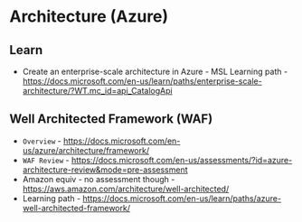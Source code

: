 # Architecture (Azure)

## Learn

* Create an enterprise-scale architecture in Azure - MSL Learning path - https://docs.microsoft.com/en-us/learn/paths/enterprise-scale-architecture/?WT.mc_id=api_CatalogApi

## Well Architected Framework (WAF)

* ```Overview``` - https://docs.microsoft.com/en-us/azure/architecture/framework/
* ```WAF Review``` - https://docs.microsoft.com/en-us/assessments/?id=azure-architecture-review&mode=pre-assessment 
* Amazon equiv - no assessment though - https://aws.amazon.com/architecture/well-architected/
* Learning path - https://docs.microsoft.com/en-us/learn/paths/azure-well-architected-framework/ 





